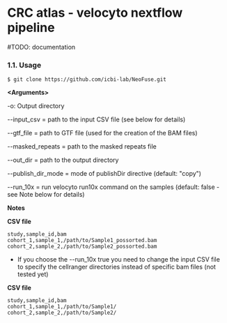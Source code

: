 # CRC atlas - velocyto nextflow pipeline

#TODO: documentation
### 1.1. Usage
```
$ git clone https://github.com/icbi-lab/NeoFuse.git
```

**\<Arguments\>**

-o: Output directory

--input_csv           = path to the input CSV file (see below for details)

--gtf_file            = path to GTF file (used for the creation of the BAM files)

--masked_repeats      = path to the masked repeats file

--out_dir             = path to the output directory

--publish_dir_mode    = mode of publishDir directive (default: "copy")

--run_10x             = run velocyto run10x command on the samples (default: false - see Note below for details)

**Notes**

**CSV file**
```
study,sample_id,bam
cohort_1,sample_1,/path/to/Sample1_possorted.bam
cohort_2,sample_2,/path/to/Sample2_possorted.bam

```

* If you choose the --run_10x true you need to change the input CSV file to specify the cellranger directories instead of specific bam files (not tested yet)

**CSV file**
```
study,sample_id,bam
cohort_1,sample_1,/path/to/Sample1/
cohort_2,sample_2,/path/to/Sample2/

```